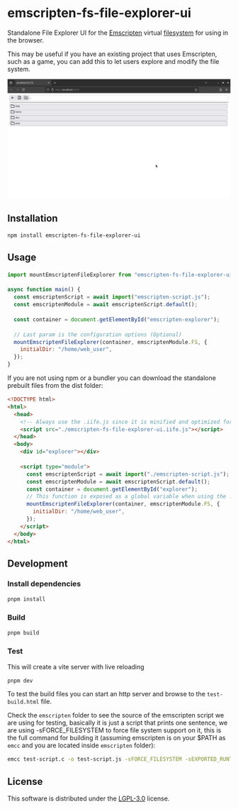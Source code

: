 # emscripten-fs-file-explorer-ui

Standalone File Explorer UI for the [Emscripten](https://emscripten.org) virtual [filesystem](https://emscripten.org/docs/api_reference/Filesystem-API.html#filesystem-api) for using in the browser.

This may be useful if you have an existing project that uses Emscripten, such as a game, you can add this to let users explore and modify the file system.

![File explorer screenshot](screenshots/Screenshot_2025-10-06_15-01-37.png)

## Installation

```bash
npm install emscripten-fs-file-explorer-ui
```

## Usage

```javascript
import mountEmscriptenFileExplorer from "emscripten-fs-file-explorer-ui";

async function main() {
  const emscriptenScript = await import("emscripten-script.js");
  const emscriptenModule = await emscriptenScript.default();

  const container = document.getElementById("emscripten-explorer");

  // Last param is the configuration options (Optional)
  mountEmscriptenFileExplorer(container, emscriptenModule.FS, {
    initialDir: "/home/web_user",
  });
}
```

If you are not using npm or a bundler you can download the standalone prebuilt files from the dist folder:

```html
<!DOCTYPE html>
<html>
  <head>
    <!-- Always use the .iife.js since it is minified and optimized for this use case -->
    <script src="./emscripten-fs-file-explorer-ui.iife.js"></script>
  </head>
  <body>
    <div id="explorer"></div>

    <script type="module">
      const emscriptenScript = await import("./emscripten-script.js");
      const emscriptenModule = await emscriptenScript.default();
      const container = document.getElementById("explorer");
      // This function is exposed as a global variable when using the .iife.js prebuilt file
      mountEmscriptenFileExplorer(container, emscriptenModule.FS, {
        initialDir: "/home/web_user",
      });
    </script>
  </body>
</html>
```

## Development

### Install dependencies

```bash
pnpm install
```

### Build

```bash
pnpm build
```

### Test

This will create a vite server with live reloading

```bash
pnpm dev
```

To test the build files you can start an http server and browse to the `test-build.html` file.

Check the `emscripten` folder to see the source of the emscripten script we are using for testing, basically it is just a script that prints one sentence, we are using -sFORCE_FILESYSTEM to force file system support on it, this is the full command for building it (assuming emscripten is on your $PATH as `emcc` and you are located inside `emscripten` folder):

```bash
emcc test-script.c -o test-script.js -sFORCE_FILESYSTEM -sEXPORTED_RUNTIME_METHODS=FS -sEXPORT_ES6
```

## License

This software is distributed under the [LGPL-3.0](LICENSE.txt) license.
